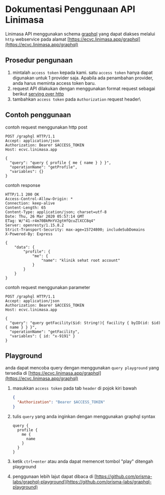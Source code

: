 # Dokumentasi Penggunaan API Linimasa

Linimasa API menggunakan schema [graphql](https://graphql.org/) yang dapat diakses melalui `http` webservice pada alamat [https://ecvc.linimasa.app/graphql](https://ecvc.linimasa.app/graphql)

## Prosedur pengunaan

1. mintalah `access token` kepada kami. satu `access token` hanya dapat digunakan untuk 1 provider saja. Apabila ada penambahan provider, anda harus meminta access token baru.
1. request API dilakukan dengan menggunakan format request sebagai berikut [serving over http](https://graphql.org/learn/serving-over-http/)
1. tambahkan `access token` pada `Authorization` request header\

## Contoh penggunaan

contoh request menggunakan http post

```http
POST /graphql HTTP/1.1
Accept: application/json
Authorization: Bearer $ACCESS_TOKEN
Host: ecvc.linimasa.app

{
  "query": "query { profile { me { name } } }",
  "operationName": "getProfile",
  "variables": {}
}
```

contoh response

```http
HTTP/1.1 200 OK                                               
Access-Control-Allow-Origin: *                                
Connection: keep-alive                                        
Content-Length: 65                                            
Content-Type: application/json; charset=utf-8                 
Date: Thu, 26 Mar 2020 05:57:14 GMT                           
ETag: W/"41-r4m70BkMnYV2gtHfQcuZlXCC8q4"                      
Server: openresty/1.15.8.2                                    
Strict-Transport-Security: max-age=15724800; includeSubDomains
X-Powered-By: Express                                         
                                                              
{                                                             
    "data": {                                                 
        "profile": {                                          
            "me": {                                           
                "name": "klinik sehat root account"           
            }                                                 
        }                                                     
    }                                                         
}                                                             
```

contoh request menggunakan parameter

```http
POST /graphql HTTP/1.1
Accept: application/json
Authorization: Bearer $ACCESS_TOKEN
Host: ecvc.linimasa.app

{
  "query": "query getFacility($id: String!){ facility { byID(id: $id) { name } } }",
  "operationName": "getFacility",
  "variables": { id: "x-9191" }
}
```

## Playground

anda dapat mencoba query dengan menggunakan `query playground` yang tersedia di [https://ecvc.linimasa.app/graphql](https://ecvc.linimasa.app/graphql)

1. masukkan `access token` pada tab `header` di pojok kiri bawah
    
    ```json
    {
      "Authorization": "Bearer $ACCESS_TOKEN"
    }
    ```

1. tulis `query` yang anda inginkan dengan menggunakan graphql syntax

    ```gql
    query {
      profile {
        me {
          name
        }
      }
    }
    ```

1. ketik `ctrl+enter` atau anda dapat memencet tombol "play" ditengah playground
1. penggunaan lebih lajut dapat dibaca di [https://github.com/prisma-labs/graphql-playground](https://github.com/prisma-labs/graphql-playground)